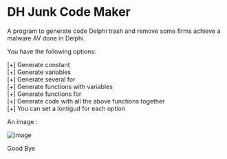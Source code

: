 DH Junk Code Maker
========

A program to generate code Delphi trash and remove some firms achieve a malware AV done in Delphi.<br>

You have the following options:<br>

[+] Generate constant<br>
[+] Generate variables<br>
[+] Generate several for<br>
[+] Generate functions with variables<br>
[+] Generate functions for<br>
[+] Generate code with all the above functions together<br>
[+] You can set a lontigud for each option<br>

An image : <br>

![image](http://doddyhackman.webcindario/images/dhjunkcodemaker.jpg)

Good Bye<br>
